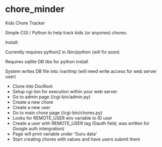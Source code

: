 # chore_minder
Kids Chore Tracker

Simple CGI / Python to help track kids (or anyones) chores.

Install:

Currently requires python2 in /bin/python (will fix soon)

Requires sqllite DB libs for python install

System writes DB file into /var/tmp (will need write access for web server user)

* Clone into DocRoot
* Setup cgi-bin for execution within your web server
* Go to admin page (/cgi-bin/admin.py)
* Create a new chore
* Create a new user
* Go to main chore page (/cgi-bin/chores.py)
* Looks for REMOTE_USER env variable to ID user
* Create a user with REMOTE_USER tag (Gauth field, was written for Google auth intergration)
* Page will print variable under 'Guru data'
* Start creating chores with values and have users submit them
